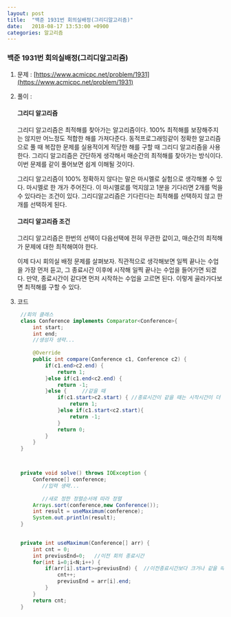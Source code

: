 ```yaml
---
layout: post
title:  "백준 1931번 회의실배정(그리디알고리즘)"
date:   2018-08-17 13:53:00 +0900
categories: 알고리즘
---
```

### 백준 1931번 회의실배정(그리디알고리즘)

1. 문제 : [https://www.acmicpc.net/problem/1931](https://www.acmicpc.net/problem/1931)

2. 풀이 : 

   #### 그리디 알고리즘

   그리디 알고리즘은 최적해를 찾아가는 알고리즘이다. 100% 최적해를 보장해주지는 않지만 어느정도 적합한 해를 가져다준다. 동적프로그래밍같이 정확한 알고리즘으로 풀 때 복잡한 문제를 실용적이게 적당한 해를 구할 때 그리디 알고리즘을 사용한다.  그리디 알고리즘은 간단하게 생각해서 매순간의 최적해를 찾아가는 방식이다. 이번 문제를 같이 풀어보면 쉽게 이해될 것이다.

   그리디 알고리즘이 100% 정확하지 않다는 말은 마시멜로 실험으로  생각해볼 수 있다. 마시멜로 한 개가 주어진다. 이 마시멜로를 먹지않고 1분을 기다리면 2개를 먹을 수 있다라는 조건이 있다. 그리디알고리즘은 기다린다는 최적해를 선택하지 않고 한 개를 선택하게 된다.  

   #### 그리디 알고리즘 조건

   그리디 알고리즘은 한번의 선택이 다음선택에 전혀 무관한 값이고, 매순간의 최적해가 문제에 대한 최적해여야 한다.

   

   이제 다시 회의실 배정 문제를 살펴보자. 직관적으로 생각해보면 일찍 끝나는 수업을 가장 먼저 듣고, 그 종료시간 이후에 시작해 일찍 끝나는 수업을 들어가면 되겠다. 만약, 종료시간이 같다면 먼저 시작하는 수업을 고르면 된다. 이렇게 골라가다보면 최적해를 구할 수 있다.

     

3. 코드 

   ```java
   	//회의 클래스
   	class Conference implements Comparator<Conference>{
   		int start;
   		int end;
   		//생성자 생략...
   		
   		@Override
   		public int compare(Conference c1, Conference c2) {
   			if(c1.end>c2.end) {
   				return 1;
   			}else if(c1.end<c2.end) {
   				return -1;
   			}else {		//같을 때
   				if(c1.start>c2.start) {	//종료시간이 같을 때는 시작시간이 더 작은 순으로 정렬
   					return 1;
   				}else if(c1.start<c2.start){
   					return -1;
   				}
   				return 0;
   			}
   		}
   	}
   
   
   
   	private void solve() throws IOException {
   		Conference[] conference;
           //입력 생략...
   		
           //새로 정한 정렬순서에 따라 정렬
   		Arrays.sort(conference,new Conference());
   		int result = useMaximum(conference);
   		System.out.println(result);
   	}
   
   	
   	private int useMaximum(Conference[] arr) {
   		int cnt = 0;
   		int previusEnd=0;	//이전 회의 종료시간
   		for(int i=0;i<N;i++) {
   			if(arr[i].start>=previusEnd) {	//이전종료시간보다 크거나 같을 때 선택
   				cnt++;
   				previusEnd = arr[i].end;
   			}
   		}
   		return cnt;
   	}
   ```
